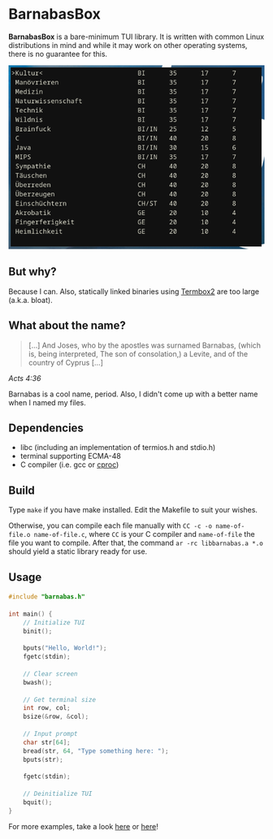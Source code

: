 # BarnabasBox

**BarnabasBox** is a bare-minimum TUI library. It is written with common Linux distributions in mind and while it may work on other operating systems, there is no guarantee for this.

![Screenshot showcasing an example application made with BarnabasBox](screenshot.png)

## But why?

Because I can. Also, statically linked binaries using [Termbox2](https://github.com/termbox/termbox2) are too large (a.k.a. bloat).

## What about the name?

> […] And Joses, who by the apostles was surnamed Barnabas, (which is, being interpreted, The son of consolation,) a Levite, and of the country of Cyprus […]

*Acts 4:36*

Barnabas is a cool name, period. Also, I didn't come up with a better name when I named my files.

## Dependencies

- libc (including an implementation of termios.h and stdio.h)
- terminal supporting ECMA-48
- C compiler (i.e. gcc or [cproc](https://github.com/michaelforney/cproc))

## Build

Type `make` if you have make installed. Edit the Makefile to suit your wishes.

Otherwise, you can compile each file manually with `CC -c -o name-of-file.o name-of-file.c`, where `CC` is your C compiler and `name-of-file` the file you want to compile.
After that, the command `ar -rc libbarnabas.a *.o` should yield a static library ready for use.

## Usage

```C
#include "barnabas.h"

int main() {
	// Initialize TUI
	binit();
	
	bputs("Hello, World!");
	fgetc(stdin);

	// Clear screen
	bwash();
	
	// Get terminal size
	int row, col;
	bsize(&row, &col);

	// Input prompt
	char str[64];
	bread(str, 64, "Type something here: ");
	bputs(str);

	fgetc(stdin);
	
	// Deinitialize TUI
	bquit();
}
```

For more examples, take a look [here](https://github.com/nmke-de/Examples4BarnabasBox) or [here](https://github.com/nmke-de/bar-menu)!
